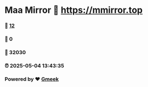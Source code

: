 # Maa Mirror :link: https://mmirror.top 
### :page_facing_up: [12](https://mmirror.top/tag.html) 
### :speech_balloon: 0 
### :hibiscus: 32030 
### :alarm_clock: 2025-05-04 13:43:35 
### Powered by :heart: [Gmeek](https://github.com/Meekdai/Gmeek)
